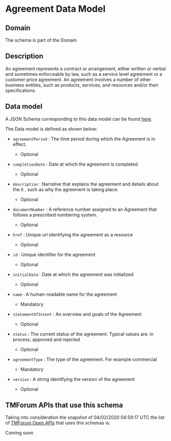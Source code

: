 # Agreement Data Model

## Domain

The  schema is part of the  Domain

## Description

An agreement represents a contract or arrangement, either written or verbal and sometimes enforceable by law, such as a service level agreement or a customer price agreement. An agreement involves a number of other business entities, such as products, services, and resources and/or their specifications.

## Data model

A JSON Schema corresponding to this data model can be found
[here](https://github.com/tmforum-rand/schemas/blob/candidates/EngagedParty/Agreement.schema.json).

The Data model is defined as shown below:

- `agreementPeriod` : The time period during which the Agreement is in effect.

  - Optional


- `completionDate` : Date at which the agreement is completed

  - Optional


- `description` : Narrative that explains the agreement and details about the it , such as why the agreement is taking place.

  - Optional


- `documentNumber` : A reference number assigned to an Agreement that follows a prescribed numbering system.

  - Optional


- `href` : Unique url identifying the agreement as a resource

  - Optional


- `id` : Unique identifier for the agreement

  - Optional


- `initialDate` : Date at which the agreement was initialized

  - Optional


- `name` : A human-readable name for the agreement

  - Mandatory


- `statementOfIntent` : An overview and goals of the Agreement

  - Optional


- `status` : The current status of the agreement. Typical values are: in process, approved and rejected

  - Optional


- `agreementType` : The type of the agreement. For example commercial

  - Mandatory


- `version` : A string identifying the version of the agreement

  - Optional






## TMForum APIs that use this schema

Taking into consideration the snapshot of 04/02/2020 04:59:17 UTC the list of [TMForum Open APIs](https://www.tmforum.org/open-apis/) that uses this schemas is:

Coming soon